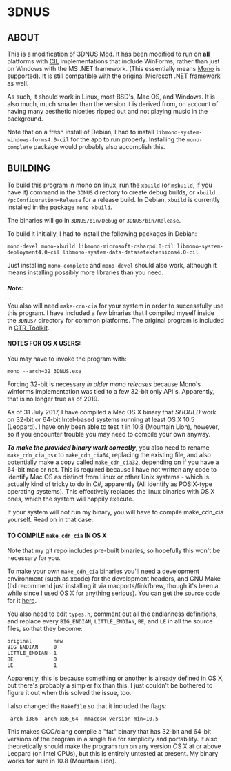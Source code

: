 # 3DNUS

## ABOUT

This is a modification of [3DNUS Mod](https://github.com/zoltx23/3DNUS).
It has been modified to run on **all** platforms with
[CIL](https://www.mono-project.com/) implementations that include WinForms,
rather than just on Windows with the MS .NET framework. (This essentially means
[Mono](https://www.mono-project.com/) is supported). It is still compatible
with the original Microsoft .NET framework as well.

As such, it should work in Linux, most BSD's, Mac OS, and Windows. It is also
much, much smaller than the version it is derived from, on account of having
many aesthetic niceties ripped out and not playing music in the background.

Note that on a fresh install of Debian, I had to install
`libmono-system-windows-forms4.0-cil` for the app to run properly.
Installing the `mono-complete` package would probably also accomplish this.

## BUILDING

To build this program in mono on linux, run the `xbuild` (or `msbuild`, if you
have it) command in the `3DNUS` directory to create debug builds, or
`xbuild /p:Configuration=Release` for a release build. In Debian, `xbuild` is
currently installed in the package `mono-xbuild`.

The binaries will go in `3DNUS/bin/Debug` or `3DNUS/bin/Release`.

To build it initially, I had to install the following packages in Debian:

`mono-devel mono-xbuild libmono-microsoft-csharp4.0-cil
libmono-system-deployment4.0-cil libmono-system-data-datasetextensions4.0-cil`

Just installing `mono-complete` and `mono-devel` should also work, although
it means installing possibly more libraries than you need.

##### Note:

You also will need `make-cdn-cia` for your system in order to successfully
use this program. I have included a few binaries that I compiled myself inside
the `3DNUS/` directory for common platforms.
The original program is included in
[CTR_Toolkit](https://github.com/Tiger21820/ctr_toolkit).

#### NOTES FOR OS X USERS:
You may have to invoke the program with:
```
mono --arch=32 3DNUS.exe
```
Forcing 32-bit is necessary *in older mono releases* because Mono's winforms
implementation was tied to a few 32-bit only API's. Apparently, that is no
longer true as of 2019.

As of 31 July 2017, I have compiled a Mac OS X binary that *SHOULD* work on
32-bit or 64-bit Intel-based systems running at least OS X 10.5 (Leopard).
I have only been able to test it in 10.8 (Mountain Lion), however, so if you
encounter trouble you may need to compile your own anyway.

***To make the provided binary work correctly***, you also need to rename
`make_cdn_cia_osx` to `make_cdn_cia64`, replacing the existing file, and also
potentially make a copy called `make_cdn_cia32`, depending on if you have a
64-bit mac or not. This is required because I have not written any code to
identify Mac OS as distinct from Linux or other Unix systems - which is
actually kind of tricky to do in C#, apparently (All identify as POSIX-type
operating systems).
This effectively replaces the linux binaries with OS X ones, which the system
will happily execute.

If your system will not run my binary, you will have to compile make_cdn_cia
yourself. Read on in that case.

#### TO COMPILE `make_cdn_cia` IN OS X
Note that my git repo includes pre-built binaries, so hopefully this won't be
necessary for you.

To make your own `make_cdn_cia` binaries you'll need a development environment
(such as xcode) for the development headers, and GNU Make (I'd recommend just
installing it via macports/fink/brew, though it's been a while since I used
OS X for anything serious). You can get the source code for it
[here](https://github.com/Tiger21820/ctr_toolkit).

You also need to edit `types.h`, comment out all the endianness definitions,
and replace every `BIG_ENDIAN`, `LITTLE_ENDIAN`, `BE`, and `LE` in all the
source files, so that they become:
```
original       new
BIG_ENDIAN     0
LITTLE_ENDIAN  1
BE             0
LE             1
```
Apparently, this is because something or another is already defined in OS X,
but there's probably a simpler fix than this. I just couldn't be bothered to
figure it out when this solved the issue, too.

I also changed the `Makefile` so that it included the flags:
```
-arch i386 -arch x86_64 -mmacosx-version-min=10.5
```
This makes GCC/clang compile a "fat" binary that has 32-bit and 64-bit versions
of the program in a single file for simplicity and portability. It also
theoretically should make the program run on any version OS X at or above
Leopard (on Intel CPUs), but this is entirely untested at present. My binary
works for sure in 10.8 (Mountain Lion).
